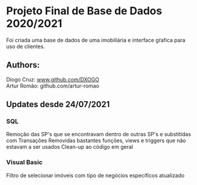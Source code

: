 # Projeto Final de Base de Dados 2020/2021

Foi criada uma base de dados de uma imobiliária e interface gŕafica para uso de clientes.

## Authors: 
Diogo Cruz: www.github.com/DXOGO  
Artur Romão: github.com/artur-romao

## Updates desde 24/07/2021

### SQL
Remoção das SP's que se encontravam dentro de outras SP's e substitídas com Transações
Removidas bastantes funções, views e triggers que não estavam a ser usados
Clean-up ao código em geral

### Visual Basic
Filtro de selecionar imóveis com tipo de negócios específicos atualizado


